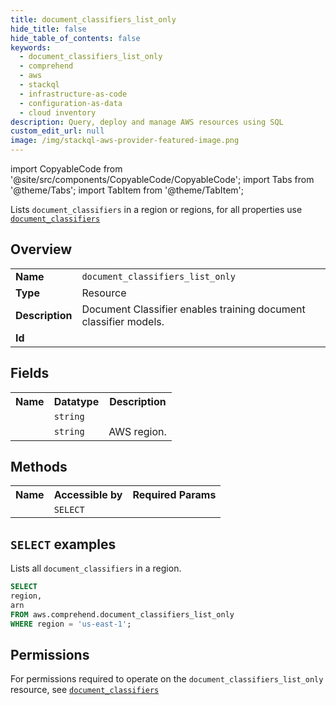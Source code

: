 ```yaml
---
title: document_classifiers_list_only
hide_title: false
hide_table_of_contents: false
keywords:
  - document_classifiers_list_only
  - comprehend
  - aws
  - stackql
  - infrastructure-as-code
  - configuration-as-data
  - cloud inventory
description: Query, deploy and manage AWS resources using SQL
custom_edit_url: null
image: /img/stackql-aws-provider-featured-image.png
---
```


import CopyableCode from '@site/src/components/CopyableCode/CopyableCode';
import Tabs from '@theme/Tabs';
import TabItem from '@theme/TabItem';

Lists <code>document_classifiers</code> in a region or regions, for all properties use <a href="/services/serviceName/document_classifiers/"><code>document_classifiers</code></a>

## Overview
<table>
<tbody>
<tr><td><b>Name</b></td><td><code>document_classifiers_list_only</code></td></tr>
<tr><td><b>Type</b></td><td>Resource</td></tr>
<tr><td><b>Description</b></td><td>Document Classifier enables training document classifier models.</td></tr>
<tr><td><b>Id</b></td><td><CopyableCode code="aws.comprehend.document_classifiers_list_only" /></td></tr>
</tbody>
</table>

## Fields
<table>
<tbody>
<tr><th>Name</th><th>Datatype</th><th>Description</th></tr><tr><td><CopyableCode code="arn" /></td><td><code>string</code></td><td></td></tr>
<tr><td><CopyableCode code="region" /></td><td><code>string</code></td><td>AWS region.</td></tr>
</tbody>
</table>

## Methods

<table>
<tbody>
  <tr>
    <th>Name</th>
    <th>Accessible by</th>
    <th>Required Params</th>
  </tr>
  <tr>
    <td><CopyableCode code="list_resources" /></td>
    <td><code>SELECT</code></td>
    <td><CopyableCode code="region" /></td>
  </tr>
</tbody>
</table>

## `SELECT` examples
Lists all <code>document_classifiers</code> in a region.
```sql
SELECT
region,
arn
FROM aws.comprehend.document_classifiers_list_only
WHERE region = 'us-east-1';
```


## Permissions

For permissions required to operate on the <code>document_classifiers_list_only</code> resource, see <a href="/services/comprehend/document_classifiers/#permissions"><code>document_classifiers</code></a>

